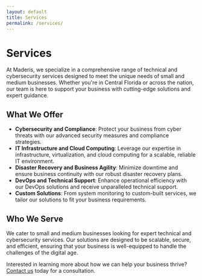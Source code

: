 ```yaml
---
layout: default
title: Services
permalink: /services/
---
```

# Services

At Maderis, we specialize in a comprehensive range of technical and cybersecurity services designed to meet the unique needs of small and medium businesses. Whether you're in Central Florida or across the nation, our team is here to support your business with cutting-edge solutions and expert guidance.

## What We Offer

- **Cybersecurity and Compliance**: Protect your business from cyber threats with our advanced security measures and compliance strategies.
- **IT Infrastructure and Cloud Computing**: Leverage our expertise in infrastructure, virtualization, and cloud computing for a scalable, reliable IT environment.
- **Disaster Recovery and Business Agility**: Minimize downtime and ensure business continuity with our robust disaster recovery plans.
- **DevOps and Technical Support**: Enhance operational efficiency with our DevOps solutions and receive unparalleled technical support.
- **Custom Solutions**: From system monitoring to custom-built services, we tailor our solutions to fit your business requirements.

## Who We Serve

We cater to small and medium businesses looking for expert technical and cybersecurity services. Our solutions are designed to be scalable, secure, and efficient, ensuring that your business is well-equipped to handle the challenges of the digital age.

Interested in learning more about how we can help your business thrive? [Contact us](/contact) today for a consultation.


